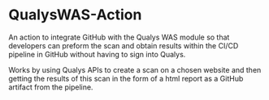 # QualysWAS-Action

An action to integrate GitHub with the Qualys WAS module so that developers can preform the scan and obtain results within the CI/CD pipeline in GitHub without having to sign into Qualys.

Works by using Qualys APIs to create a scan on a chosen website and then getting the results of this scan in the form of a html report as a GitHub artifact from the pipeline.

